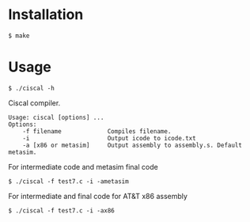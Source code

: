 Installation
===========
` $ make `

Usage
=====
` $ ./ciscal -h `

Ciscal compiler.


    Usage: ciscal [options] ...
    Options:
        -f filename  	 	    Compiles filename. 
        -i 			 		    Output icode to icode.txt 
        -a [x86 or metasim] 	Output assembly to assembly.s. Default metasim.


For intermediate code and metasim final code

`$ ./ciscal -f test7.c -i -ametasim `

For intermediate and final code for AT&T x86 assembly

`$ ./ciscal -f test7.c -i -ax86 `

